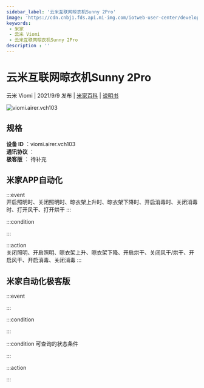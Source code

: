 ```yaml
---
sidebar_label: '云米互联网晾衣机Sunny 2Pro'
image: 'https://cdn.cnbj1.fds.api.mi-img.com/iotweb-user-center/developer_1679047959029HYViCNSo.png?GalaxyAccessKeyId=AKVGLQWBOVIRQ3XLEW&Expires=9223372036854775807&Signature=ieQkPPsEj6Qc1gDzmq4jg3+YmmI='
keywords: 
 - 米家
 - 云米 Viomi
 - 云米互联网晾衣机Sunny 2Pro
description : ''
---
```

# 云米互联网晾衣机Sunny 2Pro

云米 Viomi | 2021/9/9 发布 | [米家百科](https://home.mi.com/webapp/content/baike/product/index.html?model=viomi.airer.vch103) | [说明书](https://home.mi.com/views/introduction.html?model=viomi.airer.vch103&region=cn)

![viomi.airer.vch103](https://cdn.cnbj1.fds.api.mi-img.com/iotweb-user-center/developer_1679047959029HYViCNSo.png?GalaxyAccessKeyId=AKVGLQWBOVIRQ3XLEW&Expires=9223372036854775807&Signature=ieQkPPsEj6Qc1gDzmq4jg3+YmmI=)

## 规格  
> 
**设备 ID** ：viomi.airer.vch103  
**通讯协议** ：  
**极客版**  ： 待补充 


## 米家APP自动化  

:::event  
开启照明时、关闭照明时、晾衣架上升时、晾衣架下降时、开启消毒时、关闭消毒时、打开风干、打开烘干
:::

:::condition  

:::

:::action   
关闭照明、开启照明、晾衣架上升、晾衣架下降、开启烘干、关闭风干/烘干、开启风干、开启消毒、关闭消毒
:::

## 米家自动化极客版  

:::event  

:::

:::condition  

:::

:::condition 可查询的状态条件  

:::

:::action  

:::

        
